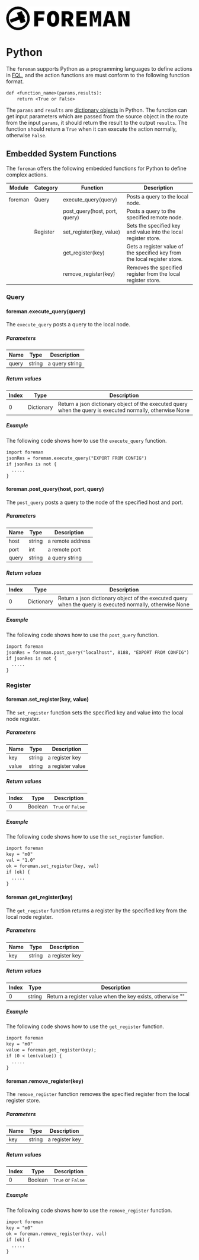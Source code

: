 ![logo](../img/icon.png)

# Python

The `foreman` supports Python as a programming languages to define actions in [FQL](./dsl.md), and the action functions are must conform to the following function format.


```
def <function_name>(params,results):
	return <True or False>
````

The `params` and `results` are [dictionary objects](https://docs.python.org/3.6/tutorial/datastructures.html#dictionaries) in Python. The function can get input parameters which are passed from the source object in the route from the input `params`, it should return the result to the output `results`. 
The function should return a `True` when it can execute the action normally, otherwise `False`.


## Embedded System Functions

The `foreman` offers the following embedded functions for Python to define complex actions.

| Module | Category | Function | Description |
| --- | --- | --- | --- |
| foreman | Query | execute_query(query) | Posts a query to the local node. |
| | | post_query(host, port, query) | Posts a query to the specified remote node. |
| | Register | set_register(key, value) | Sets the specified key and value into the local register store. |
| | | get_register(key) | Gets a register value of the specified key from the local register store. |
| | | remove_register(key) | Removes the specified register from the local register store. |

### Query

#### foreman.execute_query(query)

The `execute_query` posts a query to the local node.

##### Parameters

| Name | Type | Description |
| --- | --- | --- |
| query | string |  a query string


##### Return values

| Index | Type | Description |
| --- | --- | --- |
| 0 | Dictionary |  Return a json dictionary object of the executed query when the query is executed normally, otherwise None

##### Example

The following code shows how to use the `execute_query` function.

```
import foreman
jsonRes = foreman.execute_query("EXPORT FROM CONFIG")
if jsonRes is not {
  .....
}
```

#### foreman.post_query(host, port, query)

The `post_query` posts a query to the node of the specified host and port.

##### Parameters

| Name | Type | Description |
| --- | --- | --- |
| host | string |  a remote address
| port | int | a remote port
| query | string |  a query string


##### Return values

| Index | Type | Description |
| --- | --- | --- |
| 0 | Dictionary |  Return a json dictionary object of the executed query when the query is executed normally, otherwise None

##### Example

The following code shows how to use the `post_query` function.

```
import foreman
jsonRes = foreman.post_query("localhost", 8188, "EXPORT FROM CONFIG")
if jsonRes is not {
  .....
}
```

### Register

#### foreman.set_register(key, value)


The `set_register` function sets the specified key and value into the local node register.

##### Parameters

| Name | Type | Description |
| --- | --- | --- |
| key | string |  a register key
| value | string | a register value

##### Return values

| Index | Type | Description |
| --- | --- | --- |
| 0 | Boolean |  `True` or `False`

##### Example

The following code shows how to use the `set_register` function.

```
import foreman
key = "m0"
val = "1.0"
ok = foreman.set_register(key, val)
if (ok) {
  .....
}
```

#### foreman.get_register(key)

The `get_register` function returns a register by the specified key from the local node register.

##### Parameters

| Name | Type | Description |
| --- | --- | --- |
| key | string |  a register key

##### Return values

| Index | Type | Description |
| --- | --- | --- |
| 0 | string |  Return a register value when the key exists, otherwise ""

##### Example

The following code shows how to use the `get_register` function.

```
import foreman
key = "m0"
value = foreman.get_register(key);
if (0 < len(value)) {
  .....
}
```

#### foreman.remove_register(key)

The `remove_register` function removes the specified register from the local register store.

##### Parameters

| Name | Type | Description |
| --- | --- | --- |
| key | string |  a register key

##### Return values

| Index | Type | Description |
| --- | --- | --- |
| 0 | Boolean |  `True` or `False`

##### Example

The following code shows how to use the `remove_register` function.

```
import foreman
key = "m0"
ok = foreman.remove_register(key, val)
if (ok) {
  .....
}
```
